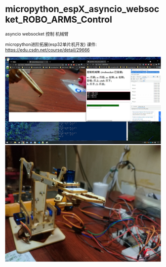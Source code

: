 # micropython_espX_asyncio_websocket_ROBO_ARMS_Control

asyncio websocket 控制 机械臂

micropython进阶拓展(esp32单片机开发) 课件: https://edu.csdn.net/course/detail/29666

![image](https://github.com/gamefunc/micropython_espX_asyncio_websocket_ROBO_ARMS_Control/blob/main/ws_robo_compressed.jpg)
![image](https://github.com/gamefunc/micropython_espX_asyncio_websocket_ROBO_ARMS_Control/blob/main/2022_02_24_093717_1_compressed.jpg)

